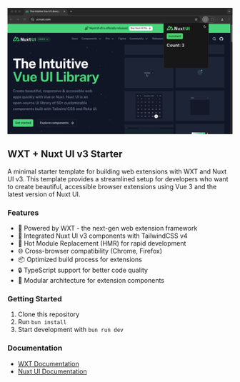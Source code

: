 ![preview.png](public/preview.png)

## WXT + Nuxt UI v3 Starter

A minimal starter template for building web extensions with WXT and Nuxt UI v3. This template provides a streamlined setup for developers who want to create beautiful, accessible browser extensions using Vue 3 and the latest version of Nuxt UI.

### Features
- 🚀 Powered by WXT - the next-gen web extension framework
- 🎨 Integrated Nuxt UI v3 components with TailwindCSS v4
- 🔄 Hot Module Replacement (HMR) for rapid development
- 🌐 Cross-browser compatibility (Chrome, Firefox)
- 📦 Optimized build process for extensions
- 🔒 TypeScript support for better code quality
- 🧩 Modular architecture for extension components

### Getting Started

1.	Clone this repository
2.	Run `bun install`
3.	Start development with `bun run dev`

### Documentation
- [WXT Documentation](https://wxt.dev)
- [Nuxt UI Documentation](https://ui.nuxt.com)
